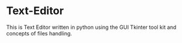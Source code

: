 # Text-Editor
This is Text Editor written in python using the GUI Tkinter tool kit and concepts of files handling.
